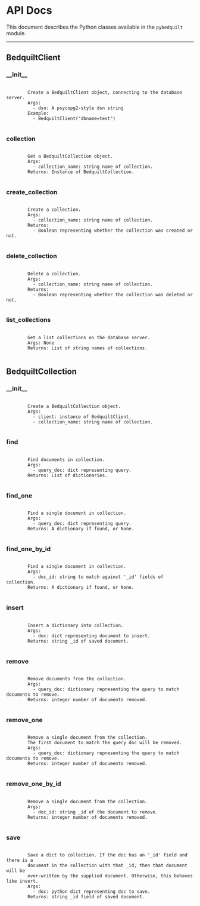 # API Docs

This document describes the Python classes available in the `pybedquilt` module.

---- ---- ---- ----


## BedquiltClient



### \_\_init\_\_

```

        Create a BedquiltClient object, connecting to the database server.
        Args:
          - dsn: A psycopg2-style dsn string
        Example:
          - BedquiltClient("dbname=test")
        
```



### collection

```

        Get a BedquiltCollection object.
        Args:
          - collection_name: string name of collection.
        Returns: Instance of BedquiltCollection.
        
```



### create\_collection

```

        Create a collection.
        Args:
          - collection_name: string name of collection.
        Returns:
          - Boolean representing whether the collection was created or not.
        
```



### delete\_collection

```

        Delete a collection.
        Args:
          - collection_name: string name of collection.
        Returns:
          - Boolean representing whether the collection was deleted or not.
        
```



### list\_collections

```

        Get a list collections on the database server.
        Args: None
        Returns: List of string names of collections.
        
```


## BedquiltCollection



### \_\_init\_\_

```

        Create a BedquiltCollection object.
        Args:
          - client: instance of BedquiltClient.
          - collection_name: string name of collection.
        
```



### find

```

        Find documents in collection.
        Args:
          - query_doc: dict representing query.
        Returns: List of dictionaries.
        
```



### find\_one

```

        Find a single document in collection.
        Args:
          - query_doc: dict representing query.
        Returns: A dictionary if found, or None.
        
```



### find\_one\_by\_id

```

        Find a single document in collection.
        Args:
          - doc_id: string to match against '_id' fields of collection.
        Returns: A dictionary if found, or None.
        
```



### insert

```

        Insert a dictionary into collection.
        Args:
          - doc: dict representing document to insert.
        Returns: string _id of saved document.
        
```



### remove

```

        Remove documents from the collection.
        Args:
          - query_doc: dictionary representing the query to match documents to remove.
        Returns: integer number of documents removed.
        
```



### remove\_one

```

        Remove a single document from the collection.
        The first document to match the query doc will be removed.
        Args:
          - query_doc: dictionary representing the query to match documents to remove.
        Returns: integer number of documents removed.
        
```



### remove\_one\_by\_id

```

        Remove a single document from the collection.
        Args:
          - doc_id: string _id of the document to remove.
        Returns: integer number of documents removed.
        
```



### save

```

        Save a dict to collection. If the doc has an '_id' field and there is a
        document in the collection with that _id, then that document will be
        over-written by the supplied document. Otherwise, this behaves like insert.
        Args:
          - doc: python dict representing doc to save.
        Returns: string _id field of saved document.
        
```


